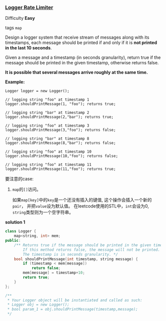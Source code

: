 ### [Logger Rate Limiter](https://leetcode.com/problems/logger-rate-limiter/)   

Difficulty **Easy**

tags `map`

Design a logger system that receive stream of messages along with its timestamps, each message should be printed if and only if it is **not printed in the last 10 seconds**.

Given a message and a timestamp (in seconds granularity), return true if the message should be printed in the given timestamp, otherwise returns false.

**It is possible that several messages arrive roughly at the same time.**

**Example:**

```
Logger logger = new Logger();

// logging string "foo" at timestamp 1
logger.shouldPrintMessage(1, "foo"); returns true; 

// logging string "bar" at timestamp 2
logger.shouldPrintMessage(2,"bar"); returns true;

// logging string "foo" at timestamp 3
logger.shouldPrintMessage(3,"foo"); returns false;

// logging string "bar" at timestamp 8
logger.shouldPrintMessage(8,"bar"); returns false;

// logging string "foo" at timestamp 10
logger.shouldPrintMessage(10,"foo"); returns false;

// logging string "foo" at timestamp 11
logger.shouldPrintMessage(11,"foo"); returns true;
```

要注意的case:

1. `map`的`[]`访问。

    如果`map[key]`中的`key`是一个还没有插入的键值, 这个操作会插入一个新的`pair`， 并把`value`设为默认值。 在leetcode使用的STL中，`int`会设为0, `string`类型则为一个空字符串。

**solution 1**

```c++
class Logger {
    map<string, int> mem;
public:
    /** Returns true if the message should be printed in the given timestamp, otherwise returns false.
        If this method returns false, the message will not be printed.
        The timestamp is in seconds granularity. */
    bool shouldPrintMessage(int timestamp, string message) {
        if (timestamp < mem[message]) 
            return false;
        mem[message] = timestamp+10;
        return true;
    }
};

/**
 * Your Logger object will be instantiated and called as such:
 * Logger obj = new Logger();
 * bool param_1 = obj.shouldPrintMessage(timestamp,message);
 */
```
